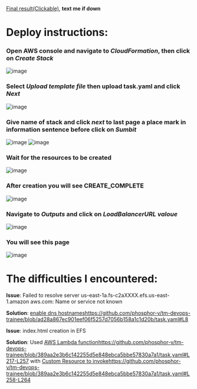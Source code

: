 [Final result(Clickable)](http://tm-devops-trainee-alb-391325598.eu-north-1.elb.amazonaws.com/), **text me if down**
# Deploy instructions:
### Open AWS console and navigate to *CloudFormation*, then click on *Create Stack*
![image](https://github.com/phosphor-v/tm-devops-trainee/assets/113942255/899ae8d9-fbcb-455a-a024-32223abb6e7f)
### Select *Upload template file* then upload task.yaml and click *Next*
![image](https://github.com/phosphor-v/tm-devops-trainee/assets/113942255/3c4397ed-01f8-4fa4-9e07-f919ecad8056)
### Give name of stack and click *next* to last page a place mark in information sentence before click on *Sumbit*
![image](https://github.com/phosphor-v/tm-devops-trainee/assets/113942255/b53d01ce-3352-4529-b56e-2ed75488cd68)
![image](https://github.com/phosphor-v/tm-devops-trainee/assets/113942255/f93dca92-c168-48a3-be35-53a86b23a9e9)
### Wait for the resources to be created
![image](https://github.com/phosphor-v/tm-devops-trainee/assets/113942255/e69761ee-1c84-499f-acce-867361c3ee29)
### After creation you will see **CREATE_COMPLETE**
![image](https://github.com/phosphor-v/tm-devops-trainee/assets/113942255/03bea937-305f-4e18-9025-a8ca09b967d5)
### Navigate to *Outputs* and click on *LoadBalancerURL valoue*
![image](https://github.com/phosphor-v/tm-devops-trainee/assets/113942255/8f332429-e51c-447b-9915-a6dc0530846a)
### You will see this page
![image](https://github.com/phosphor-v/tm-devops-trainee/assets/113942255/b6ad3009-c1c6-41c4-a42b-9e1745f9d2c4)

# The difficulties I encountered:
 **Issue**: Failed to resolve server us-east-1a.fs-c2aXXXX.efs.us-east-1.amazon
aws.com: Name or service not known


 **Solution**: [enable dns hostnames](https://github.com/phosphor-v/tm-devops-trainee/blob/ad28a867ec901eef06f5257d7056b158a1c1d20b/task.yaml#L8)https://github.com/phosphor-v/tm-devops-trainee/blob/ad28a867ec901eef06f5257d7056b158a1c1d20b/task.yaml#L8

 
 **Issue**: index.html creation in EFS

 
 **Solution**: Used [AWS Lambda function](https://github.com/phosphor-v/tm-devops-trainee/blob/389aa2e3b6c142255d5e848ebca5bbe57830a7a1/task.yaml#L217)https://github.com/phosphor-v/tm-devops-trainee/blob/389aa2e3b6c142255d5e848ebca5bbe57830a7a1/task.yaml#L217-L257 with [Custom Resource to invoke](https://github.com/phosphor-v/tm-devops-trainee/blob/389aa2e3b6c142255d5e848ebca5bbe57830a7a1/task.yaml#L258)https://github.com/phosphor-v/tm-devops-trainee/blob/389aa2e3b6c142255d5e848ebca5bbe57830a7a1/task.yaml#L258-L264
